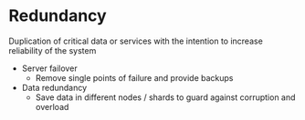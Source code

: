 # Redundancy

Duplication of critical data or services with the intention to increase reliability of the system

- Server failover
  - Remove single points of failure and provide backups
- Data redundancy
  - Save data in different nodes / shards to guard against corruption and overload
